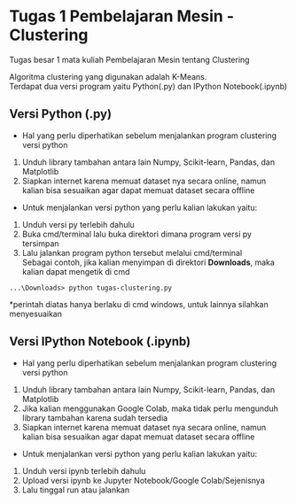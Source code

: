 # Tugas 1 Pembelajaran Mesin - Clustering
Tugas besar 1 mata kuliah Pembelajaran Mesin tentang Clustering

Algoritma clustering yang digunakan adalah K-Means. <br>
Terdapat dua versi program yaitu Python(.py) dan IPython Notebook(.ipynb)

## Versi Python (.py)
* Hal yang perlu diperhatikan sebelum menjalankan program clustering versi python
1. Unduh library tambahan antara lain Numpy, Scikit-learn, Pandas, dan Matplotlib
2. Siapkan internet karena memuat dataset nya secara online, namun kalian bisa sesuaikan agar dapat memuat dataset secara offline <br>

* Untuk menjalankan versi python yang perlu kalian lakukan yaitu:
1. Unduh versi py terlebih dahulu
2. Buka cmd/terminal lalu buka direktori dimana program versi py tersimpan
3. Lalu jalankan program python tersebut melalui cmd/terminal<br>
Sebagai contoh, jika kalian menyimpan di direktori **Downloads**, maka kalian dapat mengetik di cmd
```
...\Downloads> python tugas-clustering.py
```
*perintah diatas hanya berlaku di cmd windows, untuk lainnya silahkan menyesuaikan

## Versi IPython Notebook (.ipynb)
* Hal yang perlu diperhatikan sebelum menjalankan program clustering versi python
1. Unduh library tambahan antara lain Numpy, Scikit-learn, Pandas, dan Matplotlib
2. Jika kalian menggunakan Google Colab, maka tidak perlu mengunduh library tambahan karena sudah tersedia
3. Siapkan internet karena memuat dataset nya secara online, namun kalian bisa sesuaikan agar dapat memuat dataset secara offline <br>

* Untuk menjalankan versi python yang perlu kalian lakukan yaitu: 
1. Unduh versi ipynb terlebih dahulu
2. Upload versi ipynb ke Jupyter Notebook/Google Colab/Sejenisnya
3. Lalu tinggal run atau jalankan
